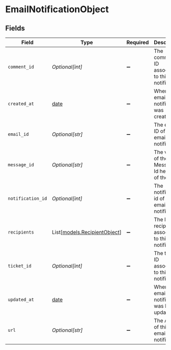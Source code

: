# EmailNotificationObject


## Fields

| Field                                                                | Type                                                                 | Required                                                             | Description                                                          |
| -------------------------------------------------------------------- | -------------------------------------------------------------------- | -------------------------------------------------------------------- | -------------------------------------------------------------------- |
| `comment_id`                                                         | *Optional[int]*                                                      | :heavy_minus_sign:                                                   | The comment ID associated to this email notification                 |
| `created_at`                                                         | [date](https://docs.python.org/3/library/datetime.html#date-objects) | :heavy_minus_sign:                                                   | When this email notification was created                             |
| `email_id`                                                           | *Optional[str]*                                                      | :heavy_minus_sign:                                                   | The email ID of this email notification                              |
| `message_id`                                                         | *Optional[str]*                                                      | :heavy_minus_sign:                                                   | The value of the Message-Id header of the email                      |
| `notification_id`                                                    | *Optional[int]*                                                      | :heavy_minus_sign:                                                   | The notification id of this email notification                       |
| `recipients`                                                         | List[[models.RecipientObject](../models/recipientobject.md)]         | :heavy_minus_sign:                                                   | The list of recipients associated to this email notification         |
| `ticket_id`                                                          | *Optional[int]*                                                      | :heavy_minus_sign:                                                   | The ticket ID associated to this email notification                  |
| `updated_at`                                                         | [date](https://docs.python.org/3/library/datetime.html#date-objects) | :heavy_minus_sign:                                                   | When this email notification was last updated                        |
| `url`                                                                | *Optional[str]*                                                      | :heavy_minus_sign:                                                   | The API url of this email notification                               |